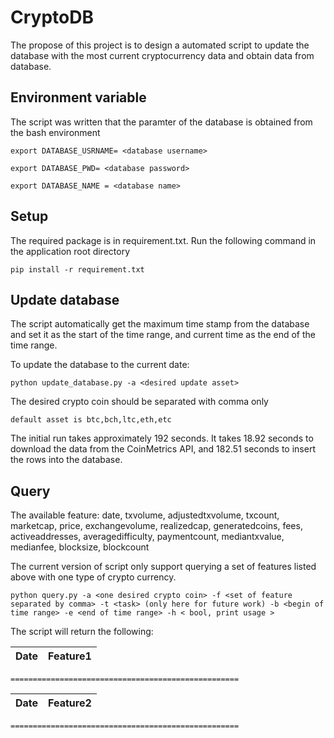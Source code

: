 # CryptoDB
The propose of this project is to design a automated script to update the database with the most current cryptocurrency data and obtain data from database.

## Environment variable

The script was written that the paramter of the database is obtained from the bash environment

`export DATABASE_USRNAME= <database username>`

`export DATABASE_PWD= <database password>`

`export DATABASE_NAME = <database name>`

## Setup

The required package is in requirement.txt. Run the following command in the application root directory

`pip install -r requirement.txt`

## Update database

The script automatically get the maximum time stamp from the database and set it as the start of the time range, and current time as the end of the time range.

To update the database to the current date:

`python update_database.py -a <desired update asset>`

The desired crypto coin should be separated with comma only

`default asset is btc,bch,ltc,eth,etc`

The initial run takes approximately 192 seconds. It takes 18.92 seconds to download the data from the CoinMetrics API, and 182.51 seconds to insert the rows into the database.


## Query 

The available feature: date, txvolume, adjustedtxvolume, txcount, marketcap, price, exchangevolume, realizedcap, generatedcoins, fees, activeaddresses, averagedifficulty, paymentcount, mediantxvalue, medianfee, blocksize, blockcount

The current version of script only support querying a set of features listed above with one type of crypto currency.

`python query.py -a <one desired crypto coin> -f <set of feature separated by comma> -t <task> (only here for future work) -b <begin of time range> -e <end of time range> -h < bool, print usage >`

The script will return the following:

|Date|Feature1|
|-----|---------|


`===================================================`

|Date|Feature2|
|-----|---------|

`===================================================`

